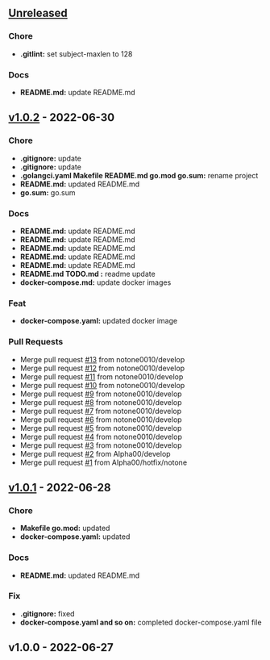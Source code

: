 <a name="unreleased"></a>
## [Unreleased]

### Chore
- **.gitlint:** set subject-maxlen to 128

### Docs
- **README.md:** update README.md


<a name="v1.0.2"></a>
## [v1.0.2] - 2022-06-30
### Chore
- **.gitignore:** update
- **.gitignore:** update
- **.golangci.yaml Makefile README.md go.mod go.sum:** rename project
- **README.md:** updated README.md
- **go.sum:** go.sum

### Docs
- **README.md:** update README.md
- **README.md:** update README.md
- **README.md:** update README.md
- **README.md:** update README.md
- **README.md:** update README.md
- **README.md TODO.md :** readme update
- **docker-compose.md:** update docker images

### Feat
- **docker-compose.yaml:** updated docker image

### Pull Requests
- Merge pull request [#13](https://github.com/notone0010/pigpig/issues/13) from notone0010/develop
- Merge pull request [#12](https://github.com/notone0010/pigpig/issues/12) from notone0010/develop
- Merge pull request [#11](https://github.com/notone0010/pigpig/issues/11) from notone0010/develop
- Merge pull request [#10](https://github.com/notone0010/pigpig/issues/10) from notone0010/develop
- Merge pull request [#9](https://github.com/notone0010/pigpig/issues/9) from notone0010/develop
- Merge pull request [#8](https://github.com/notone0010/pigpig/issues/8) from notone0010/develop
- Merge pull request [#7](https://github.com/notone0010/pigpig/issues/7) from notone0010/develop
- Merge pull request [#6](https://github.com/notone0010/pigpig/issues/6) from notone0010/develop
- Merge pull request [#5](https://github.com/notone0010/pigpig/issues/5) from notone0010/develop
- Merge pull request [#4](https://github.com/notone0010/pigpig/issues/4) from notone0010/develop
- Merge pull request [#3](https://github.com/notone0010/pigpig/issues/3) from notone0010/develop
- Merge pull request [#2](https://github.com/notone0010/pigpig/issues/2) from AIpha00/develop
- Merge pull request [#1](https://github.com/notone0010/pigpig/issues/1) from AIpha00/hotfix/notone


<a name="v1.0.1"></a>
## [v1.0.1] - 2022-06-28
### Chore
- **Makefile go.mod:** updated
- **docker-compose.yaml:** updated

### Docs
- **README.md:** updated README.md

### Fix
- **.gitignore:** fixed
- **docker-compose.yaml and so on:** completed docker-compose.yaml file


<a name="v1.0.0"></a>
## v1.0.0 - 2022-06-27

[Unreleased]: https://github.com/notone0010/pigpig/compare/v1.0.2...HEAD
[v1.0.2]: https://github.com/notone0010/pigpig/compare/v1.0.1...v1.0.2
[v1.0.1]: https://github.com/notone0010/pigpig/compare/v1.0.0...v1.0.1
